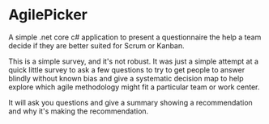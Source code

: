 # AgilePicker

A simple .net core c# application to present a questionnaire the help a team decide if they are better suited for Scrum or Kanban.

This is a simple survey, and it's not robust.  It was just a simple attempt at a quick little survey to ask a few questions to try to get people to answer blindly without known bias and give a systematic decision map to help explore which agile methodology might fit a particular team or work center.

It will ask you questions and give a summary showing a recommendation and why it's making the recommendation.


